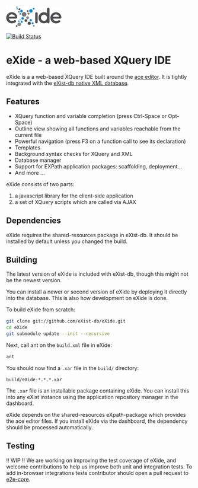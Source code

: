 ![eXide logo](resources/images/logo.png)

[![Build Status](https://travis-ci.com/eXist-db/eXide.svg?branch=develop)](https://travis-ci.com/eXist-db/eXide)

# eXide - a web-based XQuery IDE
eXide is a a web-based XQuery IDE built around the [ace editor](http://ace.ajax.org/).
It is tightly integrated with the [eXist-db native XML database](http://exist-db.org).

## Features
*   XQuery function and variable completion (press Ctrl-Space or Opt-Space)
*   Outline view showing all functions and variables reachable from the current file
*   Powerful navigation (press F3 on a function call to see its declaration)
*   Templates
*   Background syntax checks for XQuery and XML
*   Database manager
*   Support for EXPath application packages: scaffolding, deployment...
*   And more ...

eXide consists of two parts:
1.  a javascript library for the client-side application
2.  a set of XQuery scripts which are called via AJAX

## Dependencies
eXide requires the shared-resources package in eXist-db. It should be installed by default unless you changed the build.

## Building
The latest version of eXide is included with eXist-db, though this might not be the newest version.

You can install a newer or second version of eXide by deploying it directly into the database. This is also how development on eXide is done.

To build eXide from scratch:
```bash
git clone git://github.com/eXist-db/eXide.git
cd eXide
git submodule update --init --recursive
```

Next, call ant on the `build.xml` file in eXide:
```bash
ant
```

You should now find a `.xar` file in the `build/` directory:
```    
build/eXide-*.*.*.xar
```
The `.xar` file is an installable package containing eXide. You can install this into any eXist
instance using the application repository manager in the dashboard.

eXide depends on the shared-resources eXpath-package which provides the ace editor files. If you install eXide via the dashboard, the dependency should be processed automatically.

## Testing
!! WIP !!
We are working on improving the test coverage of eXide, and welcome contributions to help us improve both unit and integration tests. To add in-browser integrations tests contributor should open a pull request to [e2e-core](https://www.github.com/eXist-db/e2e-core).

